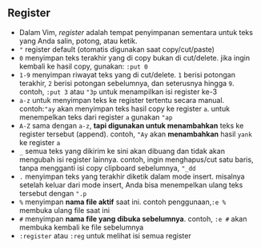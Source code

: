 ## Register
- Dalam Vim, _register_ adalah tempat penyimpanan sementara untuk teks yang Anda salin, potong, atau ketik.
- `"` register default (otomatis digunakan saat copy/cut/paste)
- `0` menyimpan teks terakhir yang di copy bukan di cut/delete. jika ingin kembali ke hasil copy, gunakan: `:put 0`
- `1-9` menyimpan riwayat teks yang di cut/delete. `1` berisi potongan terakhir, `2` berisi potongan sebelumnya, dan seterusnya hingga `9`. contoh, `:put 3` atau `"3p` untuk menampilkan isi register ke-3 
- `a-z` untuk menyimpan teks ke register tertentu secara manual. contoh:`"ay` akan menyimpan teks hasil copy ke register `a`. untuk menempelkan teks dari register `a` gunakan `"ap`
- `A-Z` sama dengan `a-z`, **tapi digunakan untuk menambahkan** teks ke register tersebut (append). contoh, `"Ay` akan **menambahkan** hasil `yank` ke register `a`
- `_` semua teks yang dikirim ke sini akan dibuang dan tidak akan mengubah isi register lainnya. contoh, ingin menghapus/cut satu baris, tanpa mengganti isi copy clipboard sebelumnya, `"_dd`
- `.` menyimpan teks yang terakhir diketik dalam mode insert. misalnya setelah keluar dari mode insert, Anda bisa menempelkan ulang teks tersebut dengan `".p`
- `%` menyimpan **nama file aktif** saat ini. contoh penggunaan,`:e %` membuka ulang file saat ini
- `#` menyimpan **nama file yang dibuka sebelumnya**. contoh, `:e #` akan membuka kembali ke file sebelumnya
- `:register` atau `:reg` untuk melihat isi semua register
